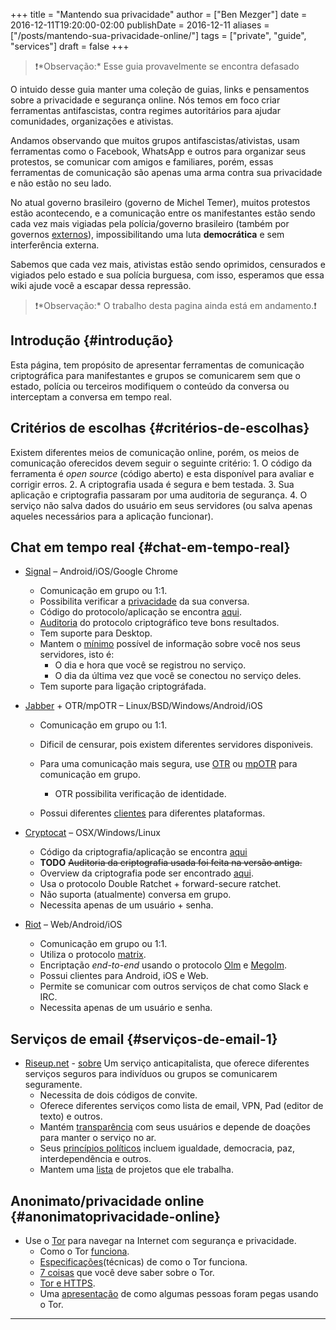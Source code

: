 +++
title = "Mantendo sua privacidade"
author = ["Ben Mezger"]
date = 2016-12-11T19:20:00-02:00
publishDate = 2016-12-11
aliases = ["/posts/mantendo-sua-privacidade-online/"]
tags = ["private", "guide", "services"]
draft = false
+++

> ❗️\*Observação:\* Esse guia provavelmente se encontra defasado

O intuido desse guia manter uma coleção de guias, links e pensamentos sobre a
privacidade e segurança online. Nós temos em foco criar ferramentas
antifascistas, contra regimes autoritários para ajudar comunidades, organizações
e ativistas.

Andamos observando que muitos grupos antifascistas/ativistas, usam ferramentas
como o Facebook, WhatsApp e outros para organizar seus protestos, se comunicar
com amigos e familiares, porém, essas ferramentas de comunicação são apenas uma
arma contra sua privacidade e não estão no seu lado.

No atual governo brasileiro (governo de Michel Temer), muitos protestos estão
acontecendo, e a comunicação entre os manifestantes estão sendo cada vez mais
vigiadas pela polícia/governo brasileiro (também por governos
[externos](<https://en.wikipedia.org/wiki/Five%5FEyes>)), impossibilitando uma luta
****democrática**** e sem interferência externa.

Sabemos que cada vez mais, ativistas estão sendo oprimidos, censurados e
vigiados pelo estado e sua polícia burguesa, com isso, esperamos que essa wiki
ajude você a escapar dessa repressão.

> ❗️\*Observação:\* O trabalho desta pagina ainda está em andamento.❗️


## Introdução {#introdução}

Esta página, tem propósito de apresentar ferramentas de comunicação
criptográfica para manifestantes e grupos se comunicarem sem que o estado,
polícia ou terceiros modifiquem o conteúdo da conversa ou interceptam a conversa
em tempo real.


## Critérios de escolhas {#critérios-de-escolhas}

Existem diferentes meios de comunicação online, porém, os meios de comunicação
oferecidos devem seguir o seguinte critério: 1. O código da ferramenta é _open
source_ (código aberto) e esta disponível para avaliar e corrigir erros. 2. A
criptografia usada é segura e bem testada. 3. Sua aplicação e criptografia
passaram por uma auditoria de segurança. 4. O serviço não salva dados do usuário
em seus servidores (ou salva apenas aqueles necessários para a aplicação
funcionar).


## Chat em tempo real {#chat-em-tempo-real}

-   [Signal](https://whispersystems.org/) &#x2013; Android/iOS/Google Chrome
    -   Comunicação em grupo ou 1:1.
    -   Possibilita verificar a [privacidade](https://whispersystems.org/blog/safety-number-updates/) da sua conversa.
    -   Código do protocolo/aplicação se encontra [aqui](https://github.com/whispersystems/).
    -   [Auditoria](https://eprint.iacr.org/2016/1013.pdf) do protocolo criptográfico teve bons resultados.
    -   Tem suporte para Desktop.
    -   Mantem o [mínimo](https://whispersystems.org/bigbrother/eastern-virginia-grand-jury/) possível de informação sobre você nos seus servidores, isto
        é:
        -   O dia e hora que você se registrou no serviço.
        -   O dia da última vez que você se conectou no serviço deles.
    -   Tem suporte para ligação criptográfada.

-   [Jabber](https://list.jabber.at/) + OTR/mpOTR &#x2013;
    Linux/BSD/Windows/Android/iOS
    -   Comunicação em grupo ou 1:1.
    -   Dificil de censurar, pois existem diferentes servidores disponiveis.
    -   Para uma comunicação mais segura, use
        [OTR](https://otr.cypherpunks.ca/Protocol-v3-4.1.1.html) ou [mpOTR](https://www.cypherpunks.ca/~iang/pubs/mpotr.pdf) para comunicação em grupo.
        -   OTR possibilita verificação de identidade.

    -   Possui diferentes [clientes](https://otr.im/clients.html) para diferentes plataformas.

-   [Cryptocat](https://crypto.cat/) &#x2013; OSX/Windows/Linux
    -   Código da criptografia/aplicação se encontra [aqui](https://github.com/cryptocat/cryptocat)
    -   **TODO** ~~Auditoria da criptografia usada foi feita na versão antiga.~~
    -   Overview da criptografia pode ser encontrado [aqui](https://crypto.cat/security.html).
    -   Usa o protocolo Double Ratchet + forward-secure ratchet.
    -   Não suporta (atualmente) conversa em grupo.
    -   Necessita apenas de um usuário + senha.

-   [Riot](https://riot.im/) &#x2013; Web/Android/iOS
    -   Comunicação em grupo ou 1:1.
    -   Utiliza o protocolo [matrix](http://matrix.org/).
    -   Encriptação _end-to-end_ usando o protocolo [Olm](https://matrix.org/docs/spec/olm.html) e [Megolm](https://matrix.org/docs/spec/megolm.html).
    -   Possui clientes para Android, iOS e Web.
    -   Permite se comunicar com outros serviços de chat como Slack e IRC.
    -   Necessita apenas de um usuário e senha.


## Serviços de email {#serviços-de-email-1}

-   [Riseup.net](https://riseup.net) - [sobre](https://riseup.net/en/about-us)
    Um serviço anticapitalista, que oferece diferentes serviços seguros para
    indivíduos ou grupos se comunicarem seguramente.
    -   Necessita de dois códigos de convite.
    -   Oferece diferentes serviços como lista de email, VPN, Pad (editor de texto)
        e outros.
    -   Mantém [transparência](https://riseup.net/en/canary) com seus usuários e depende de doações para manter o
        serviço no ar.
    -   Seus [princípios políticos](https://riseup.net/en/about-us/politics) incluem igualdade, democracia, paz,
        interdependência e outros.
    -   Mantem uma [lista](https://riseup.net/en/about-us/projects) de projetos que ele trabalha.


## Anonimato/privacidade online {#anonimatoprivacidade-online}

-   Use o [Tor](https://www.torproject.org/) para navegar na Internet com segurança e privacidade.
    -   Como o Tor
        [funciona](https://www.torproject.org/about/overview.html.en).
    -   [Especificações](https://www.torproject.org/docs/documentation.html.en#DesignDoc)(técnicas) de como o Tor funciona.
    -   [7 coisas](https://www.eff.org/deeplinks/2014/07/7-things-you-should-know-about-tor) que você deve saber sobre o Tor.
    -   [Tor e HTTPS](https://www.eff.org/pages/tor-and-https).
    -   Uma [apresentação](https://www.youtube.com/watch?v=eQ2OZKitRwc) de como algumas pessoas foram pegas usando o Tor.

---
